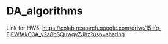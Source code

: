 # DA_algorithms
Link for HW5:  https://colab.research.google.com/drive/15lifq-FjEWfAkC3A_y2a8bSQuwqyZJhz?usp=sharing
